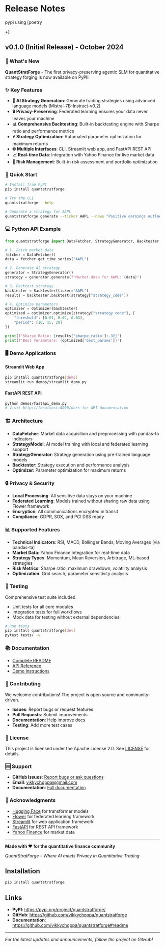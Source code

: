 
# Release Notes
 pypi using [poetry 
 
 +]
## v0.1.0 (Initial Release) - October 2024

### 🎉 What's New

**QuantStratForge** - The first privacy-preserving agentic SLM for quantitative strategy forging is now available on PyPI!

### ✨ Key Features

- **🤖 AI Strategy Generation**: Generate trading strategies using advanced language models (Mistral-7B-Instruct-v0.2)
- **🔒 Privacy-Preserving**: Federated learning ensures your data never leaves your machine
- **📊 Comprehensive Backtesting**: Built-in backtesting engine with Sharpe ratio and performance metrics
- **⚡ Strategy Optimization**: Automated parameter optimization for maximum returns
- **🌐 Multiple Interfaces**: CLI, Streamlit web app, and FastAPI REST API
- **📈 Real-time Data**: Integration with Yahoo Finance for live market data
- **🎯 Risk Management**: Built-in risk assessment and portfolio optimization

### 🚀 Quick Start

```bash
# Install from PyPI
pip install quantstratforge

# Try the CLI
quantstratforge --help

# Generate a strategy for AAPL
quantstratforge generate --ticker AAPL --news "Positive earnings outlook"
```

### 💻 Python API Example

```python
from quantstratforge import DataFetcher, StrategyGenerator, Backtester, Optimizer

# 1. Fetch market data
fetcher = DataFetcher()
data = fetcher.get_time_series("AAPL")

# 2. Generate AI strategy
generator = StrategyGenerator()
strategy = generator.generate(f"Market data for AAPL: {data}")

# 3. Backtest strategy
backtester = Backtester(ticker="AAPL")
results = backtester.backtest(strategy["strategy_code"])

# 4. Optimize parameters
optimizer = Optimizer(backtester)
optimized = optimizer.optimize(strategy["strategy_code"], {
    "threshold": [0.01, 0.02, 0.03],
    "period": [10, 15, 20]
})

print(f"Sharpe Ratio: {results['sharpe_ratio']:.3f}")
print(f"Best Parameters: {optimized['best_params']}")
```

### 🖥️ Demo Applications

#### Streamlit Web App
```bash
pip install quantstratforge[demo]
streamlit run demos/streamlit_demo.py
```

#### FastAPI REST API
```bash
python demos/fastapi_demo.py
# Visit http://localhost:8000/docs for API documentation
```

### 🏗️ Architecture

- **DataFetcher**: Market data acquisition and preprocessing with pandas-ta indicators
- **StrategyModel**: AI model training with local and federated learning support
- **StrategyGenerator**: Strategy generation using pre-trained language models
- **Backtester**: Strategy execution and performance analysis
- **Optimizer**: Parameter optimization for maximum returns

### 🔒 Privacy & Security

- **Local Processing**: All sensitive data stays on your machine
- **Federated Learning**: Models trained without sharing raw data using Flower framework
- **Encryption**: All communications encrypted in transit
- **Compliance**: GDPR, SOX, and PCI DSS ready

### 📊 Supported Features

- **Technical Indicators**: RSI, MACD, Bollinger Bands, Moving Averages (via pandas-ta)
- **Market Data**: Yahoo Finance integration for real-time data
- **Strategy Types**: Momentum, Mean Reversion, Arbitrage, ML-based strategies
- **Risk Metrics**: Sharpe ratio, maximum drawdown, volatility analysis
- **Optimization**: Grid search, parameter sensitivity analysis

### 🧪 Testing

Comprehensive test suite included:
- Unit tests for all core modules
- Integration tests for full workflows
- Mock data for testing without external dependencies

```bash
# Run tests
pip install quantstratforge[dev]
pytest tests/ -v
```

### 📚 Documentation

- [Complete README](https://github.com/vikhyatchoppa18/quantstratforge#readme)
- [API Reference](https://github.com/vikhyatchoppa18/quantstratforge#api-reference)
- [Demo Instructions](https://github.com/vikhyatchoppa18/quantstratforge/blob/main/DEMO_INSTRUCTIONS.md)


### 🤝 Contributing

We welcome contributions! The project is open source and community-driven.

- **Issues**: Report bugs or request features
- **Pull Requests**: Submit improvements
- **Documentation**: Help improve docs
- **Testing**: Add more test cases

### 📄 License

This project is licensed under the Apache License 2.0. See [LICENSE](LICENSE) for details.

### 🆘 Support

- **GitHub Issues**: [Report bugs or ask questions](https://github.com/vikhyatchoppa18/quantstratforge/issues)
- **Email**: [vikkychoppa@gmail.com](mailto:vikhyathchoppa699@gmail.com)
- **Documentation**: [Full documentation](https://github.com/vikhyatchoppa18/quantstratforge#readme)

### 🌟 Acknowledgments

- [Hugging Face](https://huggingface.co/) for transformer models
- [Flower](https://flower.dev/) for federated learning framework
- [Streamlit](https://streamlit.io/) for web application framework
- [FastAPI](https://fastapi.tiangolo.com/) for REST API framework
- [Yahoo Finance](https://finance.yahoo.com/) for market data

---

**Made with ❤️ for the quantitative finance community**

*QuantStratForge - Where AI meets Privacy in Quantitative Trading*

## Installation

```bash
pip install quantstratforge
```

## Links

- **PyPI**: https://pypi.org/project/quantstratforge/
- **GitHub**: https://github.com/vikkychoppa/quantstratforge
- **Documentation**: https://github.com/vikkychoppa/quantstratforge#readme

---

*For the latest updates and announcements, follow the project on GitHub!*
